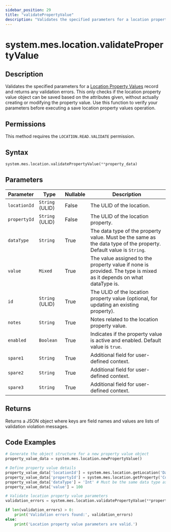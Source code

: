 ```yaml
---
sidebar_position: 29
title: "validatePropertyValue"
description: "Validates the specified parameters for a location property value and returns any validation errors."
---
```


# system.mes.location.validatePropertyValue

## Description

Validates the specified parameters for a [Location Property Values](../../data-model/location-model/location-property-value) record and returns any validation errors.
This only checks if the location property value object can be saved based on the attributes given, without actually creating or modifying the property value. Use this function to verify your parameters before executing a save location property values operation.


## Permissions

This method requires the `LOCATION.READ.VALIDATE` permission.

## Syntax

```python
system.mes.location.validatePropertyValue(**property_data)
```

## Parameters

| Parameter    | Type            | Nullable | Description                                                                                                        |
|--------------|-----------------|----------|--------------------------------------------------------------------------------------------------------------------|
| `locationId` | `String` (ULID) | False    | The ULID of the location.                                                                                          |
| `propertyId` | `String` (ULID) | False    | The ULID of the location property.                                                                                 |
| `dataType`   | `String`        | True     | The data type of the property value. Must be the same as the data type of the property. Default value is `String`. |
| `value`      | `Mixed`         | True     | The value assigned to the property value if none is provided. The type is mixed as it depends on what dataType is. |
| `id`         | `String` (ULID) | True     | The ULID of the location property value (optional, for updating an existing property).                             |
| `notes`      | `String`        | True     | Notes related to the location property value.                                                                      |
| `enabled`    | `Boolean`       | True     | Indicates if the property value is active and enabled. Default value is `true`.                                    |
| `spare1`     | `String`        | True     | Additional field for user-defined context.                                                                         |
| `spare2`     | `String`        | True     | Additional field for user-defined context.                                                                         |
| `spare3`     | `String`        | True     | Additional field for user-defined context.                                                                         |

## Returns

Returns a JSON object where keys are field names and values are lists of validation violation messages.

## Code Examples

```python
# Generate the object structure for a new property value object
property_value_data = system.mes.location.newPropertyValue()

# Define property value details
property_value_data['locationId'] = system.mes.location.getLocation('DairyCo')['id']
property_value_data['propertyId'] = system.mes.location.getProperty('Cows')['id']
property_value_data['dataType'] = 'Int' # Must be the same data type as the property
property_value_data['value'] = 100

# Validate location property value parameters
validation_errors = system.mes.location.validatePropertyValue(**property_value_data)

if len(validation_errors) > 0:
    print('Validation errors found:', validation_errors)
else:
    print('Location property value parameters are valid.')
```
